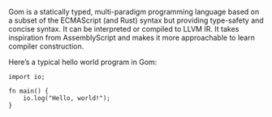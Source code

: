 Gom is a statically typed, multi-paradigm programming language based on a subset of the ECMAScript (and Rust) syntax but providing type-safety and concise syntax. It can be interpreted or compiled to LLVM IR. It takes inspiration from AssemblyScript and makes it more approachable to learn compiler construction.

Here’s a typical hello world program in Gom:

```
import io;

fn main() {
	io.log("Hello, world!");
}
```
<!--

**Here are some ideas to get you started:**

🙋‍♀️ A short introduction - what is your organization all about?
🌈 Contribution guidelines - how can the community get involved?
👩‍💻 Useful resources - where can the community find your docs? Is there anything else the community should know?
🍿 Fun facts - what does your team eat for breakfast?
🧙 Remember, you can do mighty things with the power of [Markdown](https://docs.github.com/github/writing-on-github/getting-started-with-writing-and-formatting-on-github/basic-writing-and-formatting-syntax)
-->
